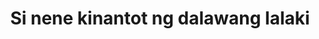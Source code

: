---
layout: post
title: Si nene kinantot ng dalawang lalaki
duration: '14:41'
view: 124
rate: 2
video: 'https://flashservice.xvideos.com/embedframe/21089913'
category: 
 - pinay
tags: 
 - pinay-sex
 - nagparaos
 - nene
 - mokong
 - fucked
 - jackpot
 - flawless
priority: 0.9
changefreq: daily
---